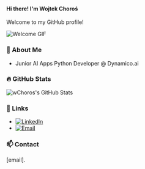 #### Hi there! I'm Wojtek Choroś

Welcome to my GitHub profile!

![Welcome GIF](https://media1.tenor.com/m/-JMlvM0F--YAAAAd/racoon-blanket.gif)

### 🚀 About Me

- Junior AI Apps Python Developer @ Dynamico.ai


### :fire: GitHub Stats

![wChoros's GitHub Stats](https://github-readme-stats.vercel.app/api?username=wChoros&show_icons=true&theme=radical)

### 🔗 Links

- [![LinkedIn](https://upload.wikimedia.org/wikipedia/commons/c/ca/LinkedIn_logo_initials.png)](https://www.linkedin.com/in/wojciech-choro%C5%9B-234861307/)
- [![Email](https://www.freepnglogos.com/uploads/email-png/email-icon-philippe-the-original-31.png)](mailto:wojciech.choros@dynamico.ai)


### 📫 Contact

[email].

